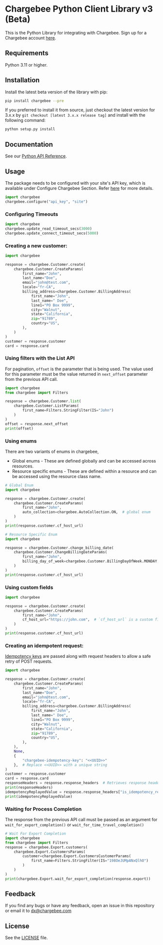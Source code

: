 # Chargebee Python Client Library v3 (Beta)

This is the Python Library for integrating with Chargebee. Sign up for a Chargebee account [here](https://www.chargebee.com).

## Requirements

Python 3.11 or higher.

## Installation
Install the latest beta version of the library with pip:

```sh
pip install chargebee --pre
```
If you preferred to install it from source, just checkout the latest version for 3.x.x by ```git checkout [latest 3.x.x release tag]``` and install with the following command:

```sh
python setup.py install
```
  
## Documentation

See our [Python API Reference](https://apidocs.chargebee.com/docs/api?lang=python "API Reference").

## Usage

The package needs to be configured with your site's API key, which is available under Configure Chargebee Section. Refer [here](https://www.chargebee.com/docs/2.0/api_keys.html) for more details.
```python
import chargebee
chargebee.configure("api_key", "site")
```

### Configuring Timeouts

```python
import chargebee
chargebee.update_read_timeout_secs(3000)
chargebee.update_connect_timeout_secs(5000)
```

### Creating a new customer:

```python  
import chargebee

response = chargebee.Customer.create(
    chargebee.Customer.CreateParams(
        first_name="John",
        last_name="Doe",
        email="john@test.com",
        locale="fr-CA",
        billing_address=chargebee.Customer.BillingAddress(
            first_name="John",
            last_name=" Doe",
            line1="PO Box 9999",
            city="Walnut",
            state="California",
            zip="91789",
            country="US",
        ),
    )
)
customer = response.customer
card = response.card
```

### Using filters with the List API

For pagination, `offset` is the parameter that is being used. The value used for this parameter must be the value returned in `next_offset` parameter from the previous API call.

```python
import chargebee
from chargebee import Filters

response = chargebee.Customer.list(
    chargebee.Customer.ListParams(
        first_name=Filters.StringFilter(IS="John")
    )
)
offset = response.next_offset
print(offset)
```

### Using enums

There are two variants of enums in chargebee, 
- Global enums - These are defined globally and can be accessed across resources.
- Resource specific enums - These are defined within a resource and can be accessed using the resource class name.

```python
# Global Enum
import chargebee

response = chargebee.Customer.create(
    chargebee.Customer.CreateParams(
        first_name="John",
        auto_collection=chargebee.AutoCollection.ON,  # global enum
    )
)
print(response.customer.cf_host_url)
```
```python
# Resource Specific Enum
import chargebee

response = chargebee.Customer.change_billing_date(
    chargebee.Customer.ChangeBillingDateParams(
        first_name="John",
        billing_day_of_week=chargebee.Customer.BillingDayOfWeek.MONDAY,  # resource specific enum
    )
)
print(response.customer.cf_host_url)
```

### Using custom fields

```python
import chargebee

response = chargebee.Customer.create(
    chargebee.Customer.CreateParams(
        first_name="John",
        cf_host_url="https://john.com",  # `cf_host_url` is a custom field in Customer object
    )
)
print(response.customer.cf_host_url)
```

### Creating an idempotent request:

[Idempotency keys](https://apidocs.chargebee.com/docs/api/idempotency?prod_cat_ver=2) are passed along with request headers to allow a safe retry of POST requests. 

```python
import chargebee

response = chargebee.Customer.create(
    chargebee.Customer.CreateParams(
        first_name="John",
        last_name="Doe",
        email="john@test.com",
        locale="fr-CA",
        billing_address=chargebee.Customer.BillingAddress(
            first_name="John",
            last_name=" Doe",
            line1="PO Box 9999",
            city="Walnut",
            state="California",
            zip="91789",
            country="US",
        ),
    ),
    None,
    {
        "chargebee-idempotency-key": "<<UUID>>"
    },  # Replace <<UUID>> with a unique string
)
customer = response.customer
card = response.card
responseHeaders = response.response_headers  # Retrieves response headers
print(responseHeaders)
idempotencyReplayedValue = response.response_headers["is_idempotency_replayed"]  # Retrieves Idempotency replayed header value
print(idempotencyReplayedValue)
```

### Waiting for Process Completion 

The response from the previous API call must be passed as an argument for `wait_for_export_completion()` or `wait_for_time_travel_completion()`

```python
# Wait For Export Completion
import chargebee
from chargebee import Filters
response = chargebee.Export.customers(
    chargebee.Export.CustomersParams(
        customer=chargebee.Export.CustomersCustomerParams(
            first_name=Filters.StringFilter(IS="198OeJUMpANxQlhO")
        )
    )
)
print(chargebee.Export.wait_for_export_completion(response.export))
```

## Feedback

If you find any bugs or have any feedback, open an issue in this repository or email it to dx@chargebee.com

## License

See the [LICENSE](./LICENSE) file.
